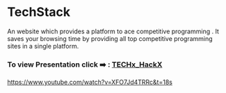 # TechStack
An website which provides a platform to ace competitive programming . It saves your browsing time by providing all top competitive programming sites in a single platform.
### To view Presentation click ➡️ : [TECHx_HackX](https://docs.google.com/presentation/d/16e6t4NE77UL1xxeMKhoujBBcFFu_zS67dvjPnVT37Ec/edit?usp=sharing)
https://www.youtube.com/watch?v=XFO7Jd4TRRc&t=18s
